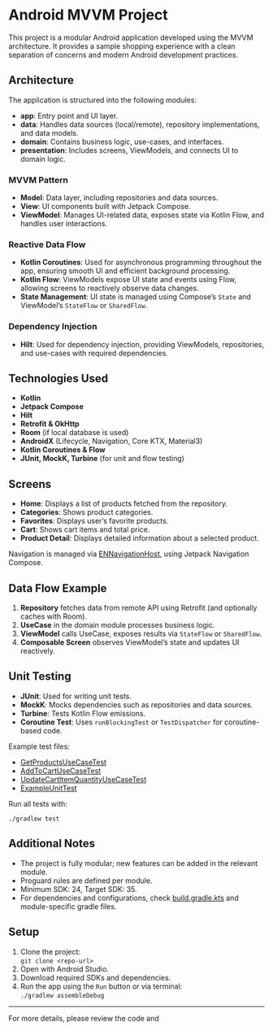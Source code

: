 # Android MVVM Project

This project is a modular Android application developed using the MVVM architecture. It provides a sample shopping experience with a clean separation of concerns and modern Android development practices.

## Architecture

The application is structured into the following modules:

- **app**: Entry point and UI layer.
- **data**: Handles data sources (local/remote), repository implementations, and data models.
- **domain**: Contains business logic, use-cases, and interfaces.
- **presentation**: Includes screens, ViewModels, and connects UI to domain logic.

### MVVM Pattern

- **Model**: Data layer, including repositories and data sources.
- **View**: UI components built with Jetpack Compose.
- **ViewModel**: Manages UI-related data, exposes state via Kotlin Flow, and handles user interactions.

### Reactive Data Flow

- **Kotlin Coroutines**: Used for asynchronous programming throughout the app, ensuring smooth UI and efficient background processing.
- **Kotlin Flow**: ViewModels expose UI state and events using Flow, allowing screens to reactively observe data changes.
- **State Management**: UI state is managed using Compose’s `State` and ViewModel’s `StateFlow` or `SharedFlow`.

### Dependency Injection

- **Hilt**: Used for dependency injection, providing ViewModels, repositories, and use-cases with required dependencies.

## Technologies Used

- **Kotlin**
- **Jetpack Compose**
- **Hilt**
- **Retrofit & OkHttp**
- **Room** (if local database is used)
- **AndroidX** (Lifecycle, Navigation, Core KTX, Material3)
- **Kotlin Coroutines & Flow**
- **JUnit, MockK, Turbine** (for unit and flow testing)

## Screens

- **Home**: Displays a list of products fetched from the repository.
- **Categories**: Shows product categories.
- **Favorites**: Displays user’s favorite products.
- **Cart**: Shows cart items and total price.
- **Product Detail**: Displays detailed information about a selected product.

Navigation is managed via [ENNavigationHost](app/src/main/java/com/aytbyz/enuygun/ui/navbar/ENNavigationHost.kt), using Jetpack Navigation Compose.

## Data Flow Example

1. **Repository** fetches data from remote API using Retrofit (and optionally caches with Room).
2. **UseCase** in the domain module processes business logic.
3. **ViewModel** calls UseCase, exposes results via `StateFlow` or `SharedFlow`.
4. **Composable Screen** observes ViewModel’s state and updates UI reactively.

## Unit Testing

- **JUnit**: Used for writing unit tests.
- **MockK**: Mocks dependencies such as repositories and data sources.
- **Turbine**: Tests Kotlin Flow emissions.
- **Coroutine Test**: Uses `runBlockingTest` or `TestDispatcher` for coroutine-based code.

Example test files:

- [GetProductsUseCaseTest](domain/src/test/java/com/aytbyz/enuygun/domain/GetProductsUseCaseTest.kt)
- [AddToCartUseCaseTest](domain/src/test/java/com/aytbyz/enuygun/domain/AddToCartUseCaseTest.kt)
- [UpdateCartItemQuantityUseCaseTest](domain/src/test/java/com/aytbyz/enuygun/domain/UpdateCartItemQuantityUseCaseTest.kt)
- [ExampleUnitTest](app/src/test/java/com/aytbyz/enuygun/ExampleUnitTest.kt)

Run all tests with:
```
./gradlew test
```

## Additional Notes

- The project is fully modular; new features can be added in the relevant module.
- Proguard rules are defined per module.
- Minimum SDK: 24, Target SDK: 35.
- For dependencies and configurations, check [build.gradle.kts](build.gradle.kts) and module-specific gradle files.

## Setup

1. Clone the project:  
   `git clone <repo-url>`
2. Open with Android Studio.
3. Download required SDKs and dependencies.
4. Run the app using the `Run` button or via terminal:  
   `./gradlew assembleDebug`

---

For more details, please review the code and
